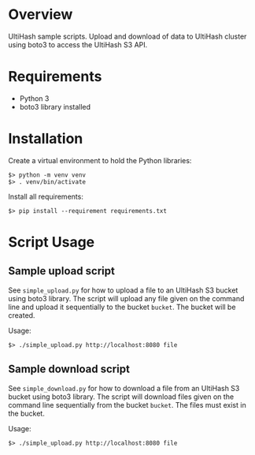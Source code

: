 # Overview

UltiHash sample scripts. Upload and download of data to UltiHash cluster using
boto3 to access the UltiHash S3 API.


# Requirements

- Python 3
- boto3 library installed

# Installation

Create a virtual environment to hold the Python libraries:

```
$> python -m venv venv
$> . venv/bin/activate
```

Install all requirements:

```
$> pip install --requirement requirements.txt
```

# Script Usage

## Sample upload script

See `simple_upload.py` for how to upload a file to an UltiHash S3 bucket using
boto3 library. The script will upload any file given on the command line and
upload it sequentially to the bucket `bucket`. The bucket will be created.

Usage:
```
$> ./simple_upload.py http://localhost:8080 file
```

## Sample download script

See `simple_download.py` for how to download a file from an UltiHash S3 bucket
using boto3 library. The script will download files given on the command line
sequentially from the bucket `bucket`. The files must exist in the bucket.

Usage:
```
$> ./simple_upload.py http://localhost:8080 file
```

